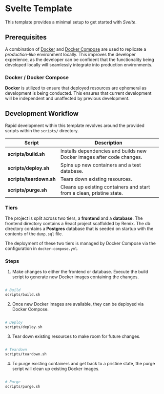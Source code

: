 # Svelte Template

This template provides a minimal setup to get started with *Svelte*.

## Prerequisites

A combination of [Docker](https://www.docker.com/get-started/) and [Docker Compose](https://docs.docker.com/compose/) are used to replicate a *production-like* environment locally. This improves the developer experience, as the developer can be confident that the functionality being developed locally will seamlessly integrate into production environments.

### Docker / Docker Compose

**Docker** is utilized to ensure that deployed resources are ephemeral as development is being conducted. This ensures that current development will be independent and unaffected by previous development.

## Development Workflow

Rapid development within this template revolves around the provided scripts within the `scripts/` directory.

| Script                      | Description |
| -----------                 | ----------- |
| **scripts/build.sh**        | Installs dependencies and builds new Docker images after code changes. |
| **scripts/deploy.sh**       | Spins up new containers and a test database. |
| **scripts/teardown.sh**     | Tears down existing resources. |
| **scripts/purge.sh**        | Cleans up existing containers and start from a clean, pristine state. |

### Tiers

The project is split across two tiers, a **frontend** and a **database**. The frontend directory contains a React project scaffolded by Remix. The db directory contains a **Postgres** database that is seeded on startup with the contents of the `dump.sql` file.

The deployment of these two tiers is managed by Docker Compose via the configuration in `docker-compose.yml`.

### Steps

1. Make changes to either the frontend or database. Execute the build script to generate new Docker images containing the changes.

```sh

# Build
scripts/build.sh

```

2. Once new Docker images are available, they can be deployed via Docker Compose.

```sh

# Deploy
scripts/deploy.sh

```

3. Tear down existing resources to make room for future changes.

```sh

# Teardown
scripts/teardown.sh

```

4. To purge existing containers and get back to a pristine state, the purge script will clean up existing Docker images.

```sh

# Purge
scripts/purge.sh

```